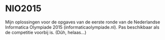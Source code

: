 ﻿NIO2015
=======

Mijn oplossingen voor de opgaves van de eerste ronde van de Nederlandse Informatica Olympiade 2015 (informaticaolympiade.nl). Pas beschikbaar als de competitie voorbij is. (Dûh, helaas...)